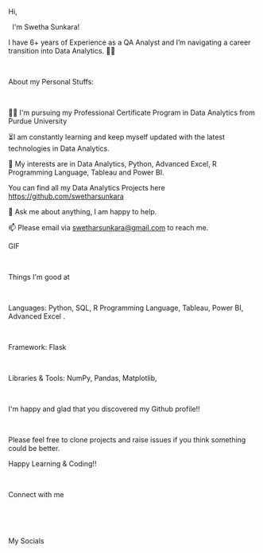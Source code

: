 <p>Hi,&nbsp;</p>
<p>&nbsp; I&apos;m Swetha Sunkara! &nbsp;</p>
<p>I have 6+ years of Experience as a QA Analyst and I&rsquo;m navigating a career transition into Data Analytics. 👩&zwj;💻</p>
<p><br></p>
<p>About my Personal Stuffs:</p>
<p><br></p>
<p>👩&zwj;💻 I&apos;m pursuing my Professional Certificate Program in Data Analytics from Purdue University</p>
<p>⏳I am constantly learning and keep myself updated with the latest technologies in Data Analytics.</p>
<p>🤔 My interests are in Data Analytics, Python, Advanced Excel, R Programming Language, Tableau and Power BI.&nbsp;</p>
<p>You can find all my Data Analytics Projects here <a data-fr-linked="true" href="https://github.com/swetharsunkara">https://github.com/swetharsunkara</a></p>
<p>💬 Ask me about anything, I am happy to help.</p>
<p>📫 Please email via <a data-fr-linked="true" href="mailto:swetharsunkara@gmail.com">swetharsunkara@gmail.com</a> to reach me.</p>
<p>GIF</p>
<p><br></p>
<p>Things I&apos;m good at&nbsp;</p>
<p><br></p>
<p>Languages: Python, SQL, R Programming Language, Tableau, Power BI, Advanced Excel .</p>
<p><br></p>
<p>Framework: Flask</p>
<p><br></p>
<p>Libraries &amp; Tools: NumPy, Pandas, Matplotlib,&nbsp;</p>
<p><br></p>
<p>I&apos;m happy and glad that you discovered my Github profile!!</p>
<p><br></p>
<p>Please feel free to clone projects and raise issues if you think something could be better.</p>
<p>Happy Learning &amp; Coding!!</p>
<p><br></p>
<p>Connect with me</p>
<p><br></p>
<p><br></p>
<p>My Socials</p>
<p>&nbsp;</p>
